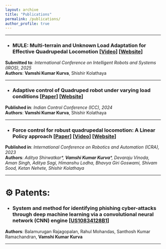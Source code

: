 ```yaml
---
layout: archive
title: "Publications"
permalink: /publications/
author_profile: true
---
```

---------------------------------

- ### **MULE: Multi-terrain and Unknown Load Adaptation for Effective Quadrupedal Locomotion**  [[Video](https://www.youtube.com/watch?v=bJhk0-6y8XE)] [[Website](https://www.stochlab.com/MULE/)]
**Submitted to**: _International Conference on Intelligent Robots and Systems (IROS), 2025_ \
**Authors**: **Vamshi Kumar Kurva**, Shishir Kolathaya

---------------------------------

- ### **Adaptive control of Quadruped robot under varying load conditions** [[Paper](https://ieeexplore.ieee.org/document/10883701?denied=)] [[Website](https://www.stochlab.com/AdaptiveMPC/)] 
**Published in**: _Indian Control Conference (ICC), 2024_ \
**Authors**: __Vamshi Kumar Kurva__, Shishir Kolathaya

---------------------------------

- ### **Force control for robust quadrupedal locomotion: A Linear Policy approach** [[Paper](https://ieeexplore.ieee.org/document/10161080)] [[Video](https://youtu.be/k89QdImcqdo?feature=shared)] [[Website](https://www.stochlab.com/projects/LinPolForceControlQuad.html)] 
**Published in**: _International Conference on Robotics and Automation (ICRA), 2023_ \
**Authors**: _Aditya Shirwatkar*, __Vamshi Kumar Kurva__*, Devaraju Vinoda, Aman Singh, Aditya Sagi, Himanshu Lodha, Bhavya Giri Goswami, Shivam Sood, Ketan Nehete, Shishir Kolathaya_

--------------------------------

# ⚙ Patents:
- ### **System and method for identifying phishing cyber-attacks through deep machine learning via a convolutional neural network (CNN) engine** [[US10834128B1](https://patents.google.com/patent/US10834128B1/en)]
**Authors**: Balamurugan Rajagopalan, Rahul Mohandas, Santhosh Kumar Ramachandran, **Vamshi Kumar Kurva**

---------------------------------

